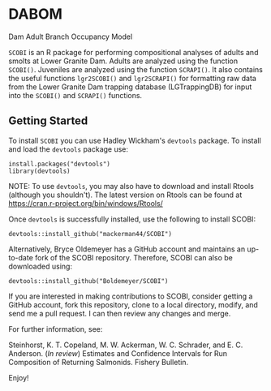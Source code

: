 # DABOM
Dam Adult Branch Occupancy Model

`SCOBI` is an R package for performing compositional analyses of adults and smolts at Lower Granite Dam. Adults are analyzed using 
the function `SCOBI()`. Juveniles are analyzed using the function `SCRAPI()`. It also contains the useful functions `lgr2SCOBI()` 
and `lgr2SCRAPI()` for formatting raw data from the Lower Granite Dam trapping database (LGTrappingDB) for input into the `SCOBI()`
and `SCRAPI()` functions.

## Getting Started

To install `SCOBI` you can use Hadley Wickham's `devtools` package. To install and load the `devtools` package use:
```
install.packages("devtools")
library(devtools)
```
NOTE: To use `devtools`, you may also have to download and install Rtools (although you shouldn't). The latest version on Rtools can be found at
https://cran.r-project.org/bin/windows/Rtools/

Once `devtools` is successfully installed, use the following to install SCOBI:
```
devtools::install_github("mackerman44/SCOBI")
```
Alternatively, Bryce Oldemeyer has a GitHub account and maintains an up-to-date fork of the SCOBI repository. Therefore, SCOBI can
also be downloaded using:
```
devtools::install_github("Boldemeyer/SCOBI")
```
If you are interested in making contributions to SCOBI, consider getting a GitHub account, fork this repository, clone to a local directory, modify, and send me a pull request. I can then review any changes and merge.

For further information, see:

Steinhorst, K. T. Copeland, M. W. Ackerman, W. C. Schrader, and E. C. Anderson. (*In review*) Estimates and Confidence Intervals
for Run Composition of Returning Salmonids. Fishery Bulletin.

Enjoy!
